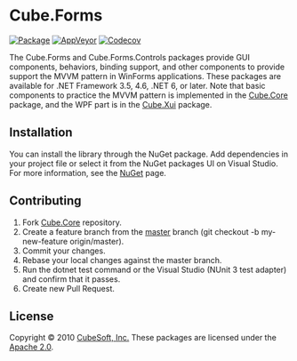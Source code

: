 Cube.Forms
====

[![Package](https://badgen.net/nuget/v/cube.forms)](https://www.nuget.org/packages/cube.forms/)
[![AppVeyor](https://badgen.net/appveyor/ci/clown/cube-core)](https://ci.appveyor.com/project/clown/cube-core)
[![Codecov](https://badgen.net/codecov/c/github/cube-soft/cube.core)](https://codecov.io/gh/cube-soft/cube.core)

The Cube.Forms and Cube.Forms.Controls packages provide GUI components, behaviors, binding support, and other components to provide support the MVVM pattern in WinForms applications. These packages are available for .NET Framework 3.5, 4.6, .NET 6, or later. Note that basic components to practice the MVVM pattern is implemented in the [Cube.Core](https://www.nuget.org/packages/cube.core/) package, and the WPF part is in the [Cube.Xui](https://www.nuget.org/packages/cube.xui/) package.

## Installation

You can install the library through the NuGet package. Add dependencies in your project file or select it from the NuGet packages UI on Visual Studio. For more information, see the [NuGet](https://www.nuget.org/packages/cube.forms/) page.

## Contributing

1. Fork [Cube.Core](https://github.com/cube-soft/cube.core/fork) repository.
2. Create a feature branch from the [master](https://github.com/cube-soft/cube.core/tree/master) branch (git checkout -b my-new-feature origin/master).
3. Commit your changes.
4. Rebase your local changes against the master branch.
5. Run the dotnet test command or the Visual Studio (NUnit 3 test adapter) and confirm that it passes.
6. Create new Pull Request.

## License

Copyright © 2010 [CubeSoft, Inc.](https://www.cube-soft.jp/)
These packages are licensed under the [Apache 2.0](https://github.com/cube-soft/cube.core/blob/master/License.txt).